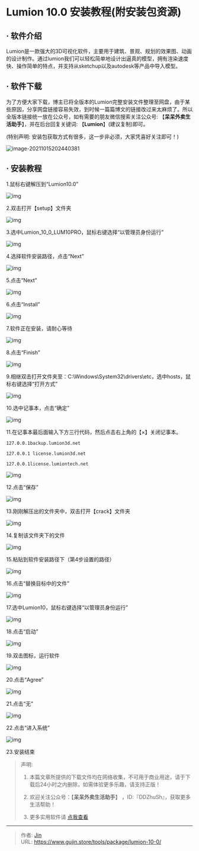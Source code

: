 # Lumion 10.0 安装教程(附安装包资源)


## · 软件介绍
Lumion是一款强大的3D可视化软件，主要用于建筑、景观、规划的效果图、动画的设计制作。通过lumion我们可以轻松简单地设计出逼真的模型，拥有渲染速度快、操作简单的特点，并支持从sketchup以及autodesk等产品中导入模型。


## · 软件下载
为了方便大家下载，博主已将全版本的Lumion完整安装文件整理至网盘，由于某些原因，分享网盘链接容易失效，到时候一篇篇博文的链接改过来太麻烦了。所以全版本链接统一放在公众号，如有需要的朋友微信搜索关注公众号: 【**呆呆外卖生活助手**】，并在后台回复关键词: 【**Lumion**】(建议复制)即可。

(特别声明: 安装包获取方式有很多，这一步非必须，大家凭喜好关注即可！)

![image-20211015202440381](https://img.gujin.store/img/image-20211015202440381.png)

## · 安装教程

1.鼠标右键解压到“Lumion10.0”

![img](https://img.gujin.store/img/v2-3f82c434a97166354505142b288055e9_720w.png)



2.双击打开【setup】文件夹

![img](https://img.gujin.store/img/v2-821e6f9708e7270b471113032ec027a3_720w.png)

3.选中Lumion_10_0_LUM10PRO，鼠标右键选择“以管理员身份运行”

![img](https://img.gujin.store/img/v2-f2602addf0d49c06ab77f81c4d45ba6b_720w.png)

4.选择软件安装路径，点击“Next”

![img](https://img.gujin.store/img/v2-3ac239947d3859f6982d4599e4563b58_720w.png)

5.点击“Next”

![img](https://img.gujin.store/img/v2-61928a6bd48cbacc64fea47dc9896207_720w.png)

6.点击“Install”

![img](https://img.gujin.store/img/v2-fa91389a196951994fc4c7bf39745f95_720w.png)



7.软件正在安装，请耐心等待

![img](https://img.gujin.store/img/v2-5a6ed7f26c2a38ed7fa32c2b42b01968_720w.png)

8.点击“Finish”

![img](https://img.gujin.store/img/v2-95d95cb52afff62955f69518d6484826_720w.png)

9.相继双击打开文件夹至：C:\Windows\System32\drivers\etc，选中hosts，鼠标右键选择“打开方式”

![img](https://img.gujin.store/img/v2-7fc9cd1eccc8d9bd49d2244165e8b769_720w.png)

10.选中记事本，点击“确定”

![img](https://img.gujin.store/img/v2-43a0f878c88ec774b28dac745074e94c_720w.png)

11.在记事本最后面输入下方三行代码，然后点击右上角的【×】关闭记事本。

`127.0.0.1backup.lumion3d.net`

`127.0.0.1 license.lumion3d.net`

`127.0.0.1license.lumiontech.net`

![img](https://img.gujin.store/img/v2-812c4c9c87d22ac3a7ffcf84400cd8f5_720w.png)

12.点击“保存”

![img](https://img.gujin.store/img/v2-8f4fbabfdd6cb6b25c0a69a6a43098f7_720w.png)



13.刚刚解压出的文件夹中，双击打开【crack】文件夹

![img](https://img.gujin.store/img/v2-d13ef32a7c102ce93d80bcfd7f974447_720w.png)

14.复制该文件夹下的文件

![img](https://img.gujin.store/img/v2-bb43389326097b6a0e328eef8766e955_720w.png)

15.粘贴到软件安装路径下（第4步设置的路径）

![img](https://img.gujin.store/img/v2-5f470aa9192bc973cbb562f5aab6889d_720w.png)

16.点击“替换目标中的文件”

![img](https://img.gujin.store/img/v2-c9c17e59d13db3a723c4b7c6160d0a4f_720w.png)

17.选中Lumion10，鼠标右键选择“以管理员身份运行”

![img](https://img.gujin.store/img/v2-bf2bbbc1ad427dca98a9b1ea3f388103_720w.png)

18.点击“启动”

![img](https://img.gujin.store/img/v2-a7b36db6e1e1381ccde0af66b7e9e954_720w.png)

19.双击图标，运行软件

![img](https://img.gujin.store/img/v2-056c0e52722ef72fd58412ae7c3f3aa2_720w.png)

20.点击“Agree”

![img](https://img.gujin.store/img/v2-3ad71b64e9c874c1a09e9d64a356ec32_720w.png)

21.点击“无”

![img](https://img.gujin.store/img/v2-c4cfb25e21a7e635f152df560d7ec2bb_720w.png)

22.点击“进入系统”

![img](https://img.gujin.store/img/v2-328883e48434f05d71b8d063e81db7b0_720w.png)

23.安装结束




> 声明: 
>
> 1. 本篇文章所提供的下载文件均在网络收集，不可用于商业用途，请于下载后24小时之内删除，如需体验更多乐趣，请支持正版！
>
> 2. 欢迎关注公众号：【**呆呆外卖生活助手**】 ，ID:『DDZhuSh』，获取更多生活帮助！
>
> 3. 更多实用软件请  [点我查看](/tools)

---

> 作者: [Jin](https://img.gujin.store/img/favicon.ico)  
> URL: https://www.gujin.store/tools/package/lumion-10-0/  

